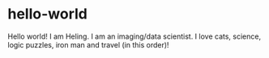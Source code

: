 # hello-world

Hello world! I am Heling. I am an imaging/data scientist. I love cats, science, logic puzzles, iron man and travel (in this order)! 
